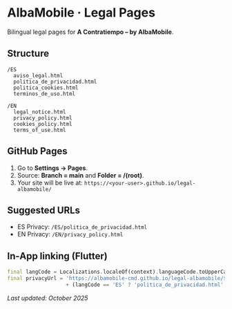 # AlbaMobile · Legal Pages
Bilingual legal pages for **A Contratiempo – by AlbaMobile**.

## Structure
```
/ES
  aviso_legal.html
  politica_de_privacidad.html
  politica_cookies.html
  terminos_de_uso.html

/EN
  legal_notice.html
  privacy_policy.html
  cookies_policy.html
  terms_of_use.html
```

## GitHub Pages
1. Go to **Settings → Pages**.
2. Source: **Branch = main** and **Folder = /(root)**.
3. Your site will be live at: `https://<your-user>.github.io/legal-albamobile/`

## Suggested URLs
- ES Privacy: `/ES/politica_de_privacidad.html`
- EN Privacy: `/EN/privacy_policy.html`

## In‑App linking (Flutter)
```dart
final langCode = Localizations.localeOf(context).languageCode.toUpperCase();
final privacyUrl = 'https://albamobile-cmd.github.io/legal-albamobile/$langCode/'
                   + (langCode == 'ES' ? 'politica_de_privacidad.html' : 'privacy_policy.html');
```

_Last updated: October 2025_
